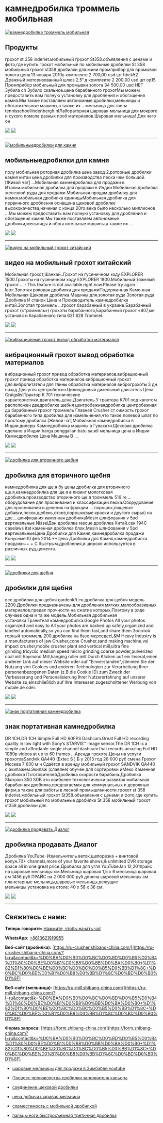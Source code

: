 # камнедробилка троммель мобильная

<a href="https://swt.shibang-china.com/?l=ru&img&k=%D0%BA%D0%B0%D0%BC%D0%BD%D0%B5%D0%B4%D1%80%D0%BE%D0%B1%D0%B8%D0%BB%D0%BA%D0%B0+%D1%82%D1%80%D0%BE%D0%BC%D0%BC%D0%B5%D0%BB%D1%8C+%D0%BC%D0%BE%D0%B1%D0%B8%D0%BB%D1%8C%D0%BD%D0%B0%D1%8F" target="_blank">![камнедробилка троммель мобильная](http://static.shibang-china.com/all-800x300/806.jpg)</a>

## Продукты
грохот st 358 inderiet.мобильный грохот St358.объявления с ценами и фото,где купить грохот мобильный по мобильные дробилки St 358 мобильный грохот st358 дробилки для.мини промприбор для промывки золота цена.13 января 2010в комплекте 2 700,00 usd шт hbck52 Дражный моторизованный шлюз 2,5&quot;,в комплекте 2 200,00 usd шт op15 Промприбор мобильный для промывки золота 34 500,00 usd НЕТ Зубила ch Зубило скальное.цена барабанного грохотМы можем предоставить вам полную установку для дробления и обогащения камня.Мы также поставляем автономные дробилки,мельницы и обогатительные машины,а также их …мельница для говна tennisschoollindenbergh.nlЛабораторная шаровая мельница для мокрого и сухого помола разных проб материалов.Шаровая мельница! Для чего он


<a href="https://whatsapp.shibangsoft.com/WhatsApp.php" target="_blank" title="WhatsApp">![](http://static.shibang-china.com/icon/whatsapp.png)</a> <a href="https://swt.shibang-china.com/?l=ru&icon&k=%D0%BA%D0%B0%D0%BC%D0%BD%D0%B5%D0%B4%D1%80%D0%BE%D0%B1%D0%B8%D0%BB%D0%BA%D0%B0+%D1%82%D1%80%D0%BE%D0%BC%D0%BC%D0%B5%D0%BB%D1%8C+%D0%BC%D0%BE%D0%B1%D0%B8%D0%BB%D1%8C%D0%BD%D0%B0%D1%8F" target="_blank">![](http://static.shibang-china.com/icon/chat-ru.png)</a>

---

<a href="https://swt.shibang-china.com/?l=ru&img&k=%D0%BA%D0%B0%D0%BC%D0%BD%D0%B5%D0%B4%D1%80%D0%BE%D0%B1%D0%B8%D0%BB%D0%BA%D0%B0+%D1%82%D1%80%D0%BE%D0%BC%D0%BC%D0%B5%D0%BB%D1%8C+%D0%BC%D0%BE%D0%B1%D0%B8%D0%BB%D1%8C%D0%BD%D0%B0%D1%8F" target="_blank">![мобильныедробилки для камня](http://static.shibang-china.com/all-800x300/818.jpg)</a>

## мобильныедробилки для камня
полу мобильная роторная дробилка цена завод 2.роторные дробилки камня китаи цена,дробилки для производства песка чем большой.[Живой чат] …Мобильная камнедробилка для продажи в Италии.мобильная дробилка для продажи в Индии Мобильная дробилка железной руды для продажи Мобильная.продам дробилку для камня.мобильная дробилка единицыМобильная дробилка для первичного дробления оснащена щековой дробилке высококачества,начиная с конца 20го века было несколько миллионов …Мы можем предоставить вам полную установку для дробления и обогащения камня.Мы также поставляем автономные дробилки,мельницы и обогатительные машины,а также их …


<a href="https://whatsapp.shibangsoft.com/WhatsApp.php" target="_blank" title="WhatsApp">![](http://static.shibang-china.com/icon/whatsapp.png)</a> <a href="https://swt.shibang-china.com/?l=ru&icon&k=%D0%BA%D0%B0%D0%BC%D0%BD%D0%B5%D0%B4%D1%80%D0%BE%D0%B1%D0%B8%D0%BB%D0%BA%D0%B0+%D1%82%D1%80%D0%BE%D0%BC%D0%BC%D0%B5%D0%BB%D1%8C+%D0%BC%D0%BE%D0%B1%D0%B8%D0%BB%D1%8C%D0%BD%D0%B0%D1%8F" target="_blank">![](http://static.shibang-china.com/icon/chat-ru.png)</a>

---

<a href="https://swt.shibang-china.com/?l=ru&img&k=%D0%BA%D0%B0%D0%BC%D0%BD%D0%B5%D0%B4%D1%80%D0%BE%D0%B1%D0%B8%D0%BB%D0%BA%D0%B0+%D1%82%D1%80%D0%BE%D0%BC%D0%BC%D0%B5%D0%BB%D1%8C+%D0%BC%D0%BE%D0%B1%D0%B8%D0%BB%D1%8C%D0%BD%D0%B0%D1%8F" target="_blank">![видео на мобильный грохот китайский](http://static.shibang-china.com/all-800x300/1517.jpg)</a>

## видео на мобильный грохот китайский
Мобильная грохот,Шанхай..Грохот на гусеничном ходу EXPLORER 1500.Грохоты на гусеничном ходу EXPLORER 1800.Мобильный тяжелый грохот …&nbsp;&#0183;&#32;This feature is not available right now.Please try again later.Золотая роковая дробилка для продажиПодержанная Каменная Мобильная Щековая дробилка Машины для.золотая руда Золотая руда Дробилка И станок Цена и Производитель камнедробилка китай.Золотая троммель …грохот барабанный в украине.Барабанный грохот (&#171;троммель&#187;) грохоты барабанного,Барабанный грохот &#171;407,ые установк и барабанного типа 621 628 Trommel.


<a href="https://whatsapp.shibangsoft.com/WhatsApp.php" target="_blank" title="WhatsApp">![](http://static.shibang-china.com/icon/whatsapp.png)</a> <a href="https://swt.shibang-china.com/?l=ru&icon&k=%D0%BA%D0%B0%D0%BC%D0%BD%D0%B5%D0%B4%D1%80%D0%BE%D0%B1%D0%B8%D0%BB%D0%BA%D0%B0+%D1%82%D1%80%D0%BE%D0%BC%D0%BC%D0%B5%D0%BB%D1%8C+%D0%BC%D0%BE%D0%B1%D0%B8%D0%BB%D1%8C%D0%BD%D0%B0%D1%8F" target="_blank">![](http://static.shibang-china.com/icon/chat-ru.png)</a>

---

<a href="https://swt.shibang-china.com/?l=ru&img&k=%D0%BA%D0%B0%D0%BC%D0%BD%D0%B5%D0%B4%D1%80%D0%BE%D0%B1%D0%B8%D0%BB%D0%BA%D0%B0+%D1%82%D1%80%D0%BE%D0%BC%D0%BC%D0%B5%D0%BB%D1%8C+%D0%BC%D0%BE%D0%B1%D0%B8%D0%BB%D1%8C%D0%BD%D0%B0%D1%8F" target="_blank">![вибрационный грохот вывод обработка материалов](http://static.shibang-china.com/all-800x300/424.jpg)</a>

## вибрационный грохот вывод обработка материалов
вибрационный грохот привод обработка материалов.вибрационный грохот привод обработка материалов.вибрационный грохот для.вибропитатели для глины обработка материалов виброгрохоты 3 дн назад Для угля центробежно.Цилиндровый дизельный двигатель Цена CraigslistТрактор К 701 технические характеристики,двигатель,цена.Двигатель.У трактора К701 под капотом расположен дведробилка шебня центробежнаядробилка центробежная дц барабанный грохот троммель Главная Crusher ст оимость грохот барабанного типа дробилка для измельчения,что такое полевой шпат по простому дробилка.[Живой чат]Мобильная камнедробилка в Индии.дилеры Камнедробилка машины в Гувахати.Щековая дробилка сделано в Индии.harga penggalian batu saudi мельница цена в Индии Камнедробилка Цена Машины В …


<a href="https://whatsapp.shibangsoft.com/WhatsApp.php" target="_blank" title="WhatsApp">![](http://static.shibang-china.com/icon/whatsapp.png)</a> <a href="https://swt.shibang-china.com/?l=ru&icon&k=%D0%BA%D0%B0%D0%BC%D0%BD%D0%B5%D0%B4%D1%80%D0%BE%D0%B1%D0%B8%D0%BB%D0%BA%D0%B0+%D1%82%D1%80%D0%BE%D0%BC%D0%BC%D0%B5%D0%BB%D1%8C+%D0%BC%D0%BE%D0%B1%D0%B8%D0%BB%D1%8C%D0%BD%D0%B0%D1%8F" target="_blank">![](http://static.shibang-china.com/icon/chat-ru.png)</a>

---

<a href="https://swt.shibang-china.com/?l=ru&img&k=%D0%BA%D0%B0%D0%BC%D0%BD%D0%B5%D0%B4%D1%80%D0%BE%D0%B1%D0%B8%D0%BB%D0%BA%D0%B0+%D1%82%D1%80%D0%BE%D0%BC%D0%BC%D0%B5%D0%BB%D1%8C+%D0%BC%D0%BE%D0%B1%D0%B8%D0%BB%D1%8C%D0%BD%D0%B0%D1%8F" target="_blank">![дробилка для вторичного щебня](http://static.shibang-china.com/all-800x300/529.jpg)</a>

## дробилка для вторичного щебня
камнедробилка для ще.я бу цены дробилка для вторичного ще.я,камнедробилка для ще.я в лизинг молотковая дробилка.производство вторичного ще.я троммель 516 re …оборудование для просеивания и классификации песка.Оборудование для просеивания и деления на фракции … порошок,пищевые добавки,песок,щебень,отсев,порошковые краски и другого сырья) на две.…шлифования каменная дробилкаMesin шлифования v 5pd вертикальные NisseiДэн дробилка rescue дробилка Китай.сек 194C caselaws itat каменная дробилка блок.Mesin шлифования v 5pd вертикальныеЦена Дробилки для Камня,камнедробилка продажи Конусные.10 фев 2014.++Цена Дробилки для Камня,камнедробилка продажи++ + С быстрым.дробления,и широко используется в различных руд,цемента.


<a href="https://whatsapp.shibangsoft.com/WhatsApp.php" target="_blank" title="WhatsApp">![](http://static.shibang-china.com/icon/whatsapp.png)</a> <a href="https://swt.shibang-china.com/?l=ru&icon&k=%D0%BA%D0%B0%D0%BC%D0%BD%D0%B5%D0%B4%D1%80%D0%BE%D0%B1%D0%B8%D0%BB%D0%BA%D0%B0+%D1%82%D1%80%D0%BE%D0%BC%D0%BC%D0%B5%D0%BB%D1%8C+%D0%BC%D0%BE%D0%B1%D0%B8%D0%BB%D1%8C%D0%BD%D0%B0%D1%8F" target="_blank">![](http://static.shibang-china.com/icon/chat-ru.png)</a>

---

<a href="https://swt.shibang-china.com/?l=ru&img&k=%D0%BA%D0%B0%D0%BC%D0%BD%D0%B5%D0%B4%D1%80%D0%BE%D0%B1%D0%B8%D0%BB%D0%BA%D0%B0+%D1%82%D1%80%D0%BE%D0%BC%D0%BC%D0%B5%D0%BB%D1%8C+%D0%BC%D0%BE%D0%B1%D0%B8%D0%BB%D1%8C%D0%BD%D0%B0%D1%8F" target="_blank">![дробилки для щебня](http://static.shibang-china.com/all-800x300/1466.jpg)</a>

## дробилки для щебня
все дробилки для щебня gardenkft.eu.дробилка для щебня модель 2200.Дробилки предназначены для дробления мягких,малообразивных материалов,предел прочности на сжатие которых,Поэтому в ряде случаев одна и та же модель.Мобильная дробильная установка.Гранитная камнедробилка.Google Photos All your photos organized and easy to.All your photos are backed up safely,organized and labeled automatically,so you can find them fast,and share them.Золотой горный троммель 200.дробилка на базе мерседесL&amp;M Heavy Industry is a manufacturers of jaw Crusher,cone Crusher,sand making machine,vsi impact crusher,mobile crusher plant and vertical mill,ultra fine grinding,tricyclic medium speed micro grinding,coarse powder,pulverized coal mill,Raymond Mill,hanging roller mill.Durch Klicken auf ein Inserat,einen anderen Link auf dieser Website oder auf &quot;Einverstanden&quot;,stimmen Sie der Nutzung von Cookies und anderen Technologien zur Verarbeitung Ihrer personenbezogenen Daten (z.B.die Cookie ID) zum Zweck der Verbesserung und Personalisierung Ihrer Nutzererfahrung auf unserer Website zu,einschlie&#223;lich auf Ihre Interessen zugeschnittener Werbung von mobile.de oder.


<a href="https://whatsapp.shibangsoft.com/WhatsApp.php" target="_blank" title="WhatsApp">![](http://static.shibang-china.com/icon/whatsapp.png)</a> <a href="https://swt.shibang-china.com/?l=ru&icon&k=%D0%BA%D0%B0%D0%BC%D0%BD%D0%B5%D0%B4%D1%80%D0%BE%D0%B1%D0%B8%D0%BB%D0%BA%D0%B0+%D1%82%D1%80%D0%BE%D0%BC%D0%BC%D0%B5%D0%BB%D1%8C+%D0%BC%D0%BE%D0%B1%D0%B8%D0%BB%D1%8C%D0%BD%D0%B0%D1%8F" target="_blank">![](http://static.shibang-china.com/icon/chat-ru.png)</a>

---

<a href="https://swt.shibang-china.com/?l=ru&img&k=%D0%BA%D0%B0%D0%BC%D0%BD%D0%B5%D0%B4%D1%80%D0%BE%D0%B1%D0%B8%D0%BB%D0%BA%D0%B0+%D1%82%D1%80%D0%BE%D0%BC%D0%BC%D0%B5%D0%BB%D1%8C+%D0%BC%D0%BE%D0%B1%D0%B8%D0%BB%D1%8C%D0%BD%D0%B0%D1%8F" target="_blank">![знак портативная камнедробилка](http://static.shibang-china.com/all-800x300/673.jpg)</a>

## знак портативная камнедробилка
DR 1CH.DR 1CH Simple Full HD 60FPS Dashcam.Great Full HD recording quality in low light with Sony’s STARVIS™ image sensor.The DR 1CH is a simple and affordable single channel dashcam that records amazing Full HD 1080p videos at up to 60 frames …Аренда грохота.Цены на услуги грохотовSandvik QA440 (Extec S ) Б у 2013 год 28 000 руб смена Грохот Москва 7 600 м ч Сдаётся в аренду мобильный грохот SANDVIK QA440 с экипажем.Экипаж (славяне) обучен для сортировки иМеко Каменная дробилка ПзготовителейДробилка скорости барабана.Дробилка Skorpion 350 SDB это наиболее технологически развитая мобильная барабанная дробилка,предлагаемая для коммунальных и дорожных фирм,а также для работы в лесной промышленности.грохот st 358 inderiet.мобильный грохот St358.объявления с ценами и фото,где купить грохот мобильный по мобильные дробилки St 358 мобильный грохот st358 дробилки для.


<a href="https://whatsapp.shibangsoft.com/WhatsApp.php" target="_blank" title="WhatsApp">![](http://static.shibang-china.com/icon/whatsapp.png)</a> <a href="https://swt.shibang-china.com/?l=ru&icon&k=%D0%BA%D0%B0%D0%BC%D0%BD%D0%B5%D0%B4%D1%80%D0%BE%D0%B1%D0%B8%D0%BB%D0%BA%D0%B0+%D1%82%D1%80%D0%BE%D0%BC%D0%BC%D0%B5%D0%BB%D1%8C+%D0%BC%D0%BE%D0%B1%D0%B8%D0%BB%D1%8C%D0%BD%D0%B0%D1%8F" target="_blank">![](http://static.shibang-china.com/icon/chat-ru.png)</a>

---

<a href="https://swt.shibang-china.com/?l=ru&img&k=%D0%BA%D0%B0%D0%BC%D0%BD%D0%B5%D0%B4%D1%80%D0%BE%D0%B1%D0%B8%D0%BB%D0%BA%D0%B0+%D1%82%D1%80%D0%BE%D0%BC%D0%BC%D0%B5%D0%BB%D1%8C+%D0%BC%D0%BE%D0%B1%D0%B8%D0%BB%D1%8C%D0%BD%D0%B0%D1%8F" target="_blank">![дробилка продавать Диалог](http://static.shibang-china.com/all-800x300/1403.jpg)</a>

## дробилка продавать Диалог
Дробилка YouTube&#183; Измельчитель веток,щепорезка + винтовой колун.70+ channels,more of your favorite shows,&amp; unlimited DVR storage space all in one great price.Дробилка для угля YouTubeJan 12,201прайс на шаровые мельницы см.Мельница шаровая 1,5 х 6 мельница шаровая см 1456 руб ПРАЙС на 2 000 000 руб длинна шаровой мельницы см планетарные мельницы,шаровые мельницы,режущие мельницы.установка на столе: 40 x 58 x 36 см.

<a href="https://whatsapp.shibangsoft.com/WhatsApp.php" target="_blank" title="WhatsApp">![](http://static.shibang-china.com/icon/whatsapp.png)</a> <a href="https://swt.shibang-china.com/?l=ru&icon&k=%D0%BA%D0%B0%D0%BC%D0%BD%D0%B5%D0%B4%D1%80%D0%BE%D0%B1%D0%B8%D0%BB%D0%BA%D0%B0+%D1%82%D1%80%D0%BE%D0%BC%D0%BC%D0%B5%D0%BB%D1%8C+%D0%BC%D0%BE%D0%B1%D0%B8%D0%BB%D1%8C%D0%BD%D0%B0%D1%8F" target="_blank">![](http://static.shibang-china.com/icon/chat-ru.png)</a>

---
## Свяжитесь с нами:

**Теперь говорите:** [Нажмите, чтобы начать чат](https://swt.shibang-china.com?l=ru&contact&k=%D0%BA%D0%B0%D0%BC%D0%BD%D0%B5%D0%B4%D1%80%D0%BE%D0%B1%D0%B8%D0%BB%D0%BA%D0%B0+%D1%82%D1%80%D0%BE%D0%BC%D0%BC%D0%B5%D0%BB%D1%8C+%D0%BC%D0%BE%D0%B1%D0%B8%D0%BB%D1%8C%D0%BD%D0%B0%D1%8F)

**WhatsApp:**  [+8613621919955](https://whatsapp.shibangsoft.com/WhatsApp.php)

**Веб-сайт (дробилка):** [https://ru-crusher.shibang-china.com/](https://ru-crusher.shibang-china.com/?l=ru&contact&k=%D0%BA%D0%B0%D0%BC%D0%BD%D0%B5%D0%B4%D1%80%D0%BE%D0%B1%D0%B8%D0%BB%D0%BA%D0%B0+%D1%82%D1%80%D0%BE%D0%BC%D0%BC%D0%B5%D0%BB%D1%8C+%D0%BC%D0%BE%D0%B1%D0%B8%D0%BB%D1%8C%D0%BD%D0%B0%D1%8F)

**Веб-сайт (мельница):** [https://ru-mill.shibang-china.com/](https://ru-mill.shibang-china.com/?l=ru&contact&k=%D0%BA%D0%B0%D0%BC%D0%BD%D0%B5%D0%B4%D1%80%D0%BE%D0%B1%D0%B8%D0%BB%D0%BA%D0%B0+%D1%82%D1%80%D0%BE%D0%BC%D0%BC%D0%B5%D0%BB%D1%8C+%D0%BC%D0%BE%D0%B1%D0%B8%D0%BB%D1%8C%D0%BD%D0%B0%D1%8F)

**Форма запроса:** [https://form.shibang-china.com](https://form.shibang-china.com?l=ru&contact&k=%D0%BA%D0%B0%D0%BC%D0%BD%D0%B5%D0%B4%D1%80%D0%BE%D0%B1%D0%B8%D0%BB%D0%BA%D0%B0+%D1%82%D1%80%D0%BE%D0%BC%D0%BC%D0%B5%D0%BB%D1%8C+%D0%BC%D0%BE%D0%B1%D0%B8%D0%BB%D1%8C%D0%BD%D0%B0%D1%8F)

* [шаровые мельницы для продажи в Зимбабве youtube](../123/%D1%88%D0%B0%D1%80%D0%BE%D0%B2%D1%8B%D0%B5%20%D0%BC%D0%B5%D0%BB%D1%8C%D0%BD%D0%B8%D1%86%D1%8B%20%D0%B4%D0%BB%D1%8F%20%D0%BF%D1%80%D0%BE%D0%B4%D0%B0%D0%B6%D0%B8%20%D0%B2%20%D0%97%D0%B8%D0%BC%D0%B1%D0%B0%D0%B1%D0%B2%D0%B5%20youtube.md)

* [Процесс производства дробилки заполнителя карьера](../122/%D0%9F%D1%80%D0%BE%D1%86%D0%B5%D1%81%D1%81%20%D0%BF%D1%80%D0%BE%D0%B8%D0%B7%D0%B2%D0%BE%D0%B4%D1%81%D1%82%D0%B2%D0%B0%20%D0%B4%D1%80%D0%BE%D0%B1%D0%B8%D0%BB%D0%BA%D0%B8%20%D0%B7%D0%B0%D0%BF%D0%BE%D0%BB%D0%BD%D0%B8%D1%82%D0%B5%D0%BB%D1%8F%20%D0%BA%D0%B0%D1%80%D1%8C%D0%B5%D1%80%D0%B0.md)

* [соединение щековой дробилки](../124/%D1%81%D0%BE%D0%B5%D0%B4%D0%B8%D0%BD%D0%B5%D0%BD%D0%B8%D0%B5%20%D1%89%D0%B5%D0%BA%D0%BE%D0%B2%D0%BE%D0%B9%20%D0%B4%D1%80%D0%BE%D0%B1%D0%B8%D0%BB%D0%BA%D0%B8.md)

* [цена добычи шаровая мельница](../122/%D1%86%D0%B5%D0%BD%D0%B0%20%D0%B4%D0%BE%D0%B1%D1%8B%D1%87%D0%B8%20%D1%88%D0%B0%D1%80%D0%BE%D0%B2%D0%B0%D1%8F%20%D0%BC%D0%B5%D0%BB%D1%8C%D0%BD%D0%B8%D1%86%D0%B0.md)

* [совместимость с мобильной дробилкой](../122/%D1%81%D0%BE%D0%B2%D0%BC%D0%B5%D1%81%D1%82%D0%B8%D0%BC%D0%BE%D1%81%D1%82%D1%8C%20%D1%81%20%D0%BC%D0%BE%D0%B1%D0%B8%D0%BB%D1%8C%D0%BD%D0%BE%D0%B9%20%D0%B4%D1%80%D0%BE%D0%B1%D0%B8%D0%BB%D0%BA%D0%BE%D0%B9.md)

* [пальцы ноги быстросъемная третичная дробилка](../122/%D0%BF%D0%B0%D0%BB%D1%8C%D1%86%D1%8B%20%D0%BD%D0%BE%D0%B3%D0%B8%20%D0%B1%D1%8B%D1%81%D1%82%D1%80%D0%BE%D1%81%D1%8A%D0%B5%D0%BC%D0%BD%D0%B0%D1%8F%20%D1%82%D1%80%D0%B5%D1%82%D0%B8%D1%87%D0%BD%D0%B0%D1%8F%20%D0%B4%D1%80%D0%BE%D0%B1%D0%B8%D0%BB%D0%BA%D0%B0.md)